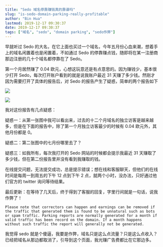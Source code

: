 ```yaml
---
title: "Sedo 域名停靠赚钱真的靠谱吗"
slug: "is-sedo-domain-parking-really-profitable"
author: "Bin Hua"
lastmod: 2019-12-17 09:30:37
date: 2019-12-17 09:30:37
tags: ["域名", "sedo", "domain parking", "sedo作弊"]
---
```


早就听过 Sedo 的大名，在它上面也买过一个域名，今年五月份心血来潮，想着手上的域名闲置着也是闲置着，不如通过 Sedo 的停靠赚点钱，随即将在某一注册商那边注册的几十个域名都停靠在了 Sedo。

第一个月居然赚了 0.04 欧元，心想这玩意还是有点意思的。因为赚钱少，基本很少打开 Sedo，每次打开账户看到的就是说我账户最近 31 天赚了多少钱。然刚才因为需要打开了具体的报告后，对 Sedo 的报告产生了疑惑，简单的两个报告如下

![](https://storage.tourcoder.com/tcblog/is-sedo-domain-parking-really-profitable-001.png)

![](https://storage.tourcoder.com/tcblog/is-sedo-domain-parking-really-profitable-002.png)

我对这份报告有几点疑惑：

疑惑一：从第一张图中我可以看出来，过去的十二个月域名的独立访客是越来越多，但是在下面的报告中，除了第一个月独立访客最少的时候有 0.04 欧元外，其他月份都是 0。

疑惑二：第二张图中的七月份哪里去了？

疑惑三：如我所有，每次我打开的 Sedo 网站的时候都会提示我最近 31 天赚取了多少钱，但在第二份报告里并没有看到我赚取的钱。

在线提交问题，无法提交成功，总是提示错误；想在线和客服聊天，但他们的在线时间是每周一到周五的下午 12 点到下午 2 点，就两个小时，没办法，只好通过他们官方的 twitter 询问等待结果。

最后更新：在等待了几天后，终于得到了客服的回复，字里行间就是一句话，说我作弊了！

```
Please note that correctors can happen and earnings can be removed if the traffic that generated them is found to be unnatural such as bots or spam traffic. Parking reports are normally generated for a month if valid traffic has been record on the domain. If a month happens without such traffic the report will generally not be generated.
```

我觉得 sedo 就是个傻逼，我要是作弊，域名只是这么点流量？只是这么点收入？已经把域名从那边都取消了，引导到这个页面，我光赚广告费都比在它那边多。